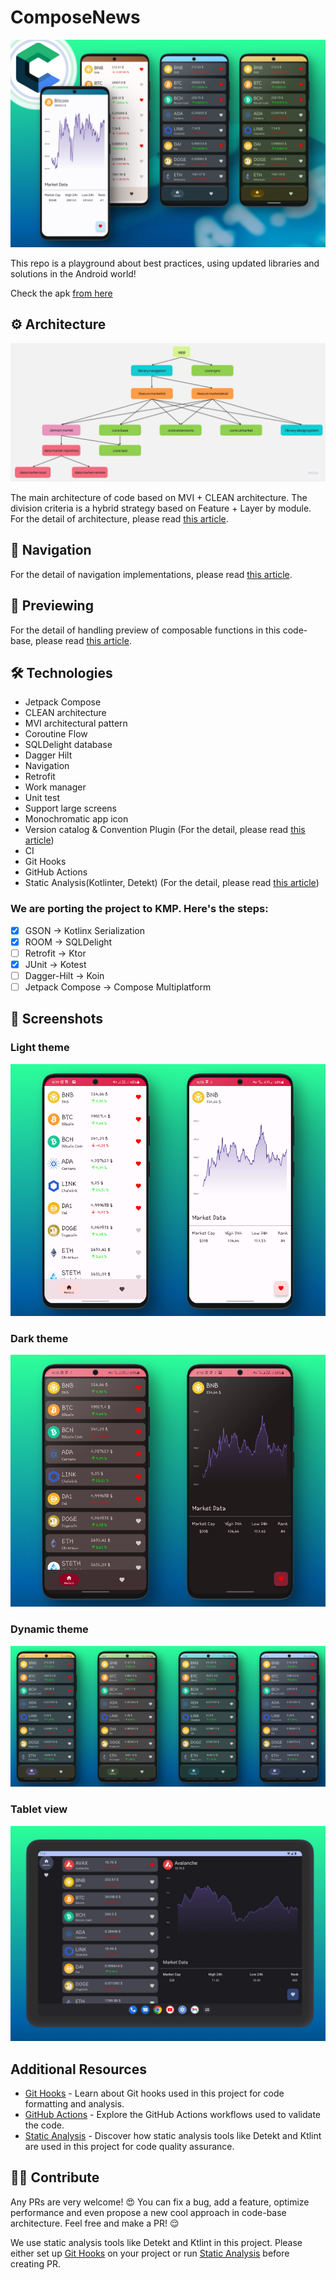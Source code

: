 # ComposeNews

![](asset/header.jpeg)

This repo is a playground about best practices, using updated libraries and solutions in the Android world!

Check the apk [from here](asset/app_v1.0.0.apk)

## ⚙️ Architecture

![Architecture diagram](asset/arch.jpg)

The main architecture of code based on MVI + CLEAN architecture. The division criteria is a hybrid strategy based on Feature + Layer by module.
For the detail of architecture, please read [this article](https://medium.com/@kaaveh/migrate-from-mvvm-to-mvi-f938c27c214f).

## 🚦 Navigation

For the detail of navigation implementations, please read [this article](https://proandroiddev.com/all-about-navigation-in-the-jetpack-compose-based-production-code-base-902706b8466d).

## 📱 Previewing

For the detail of handling preview of composable functions in this code-base, please read [this article](https://proandroiddev.com/an-introduction-about-preview-in-jetpack-compose-b72a96daac35).

## 🛠 Technologies

- Jetpack Compose
- CLEAN architecture
- MVI architectural pattern
- Coroutine Flow
- SQLDelight database
- Dagger Hilt
- Navigation
- Retrofit
- Work manager
- Unit test
- Support large screens
- Monochromatic app icon
- Version catalog & Convention Plugin (For the detail, please read [this article](https://proandroiddev.com/mastering-android-dependency-management-b94205595f6b))
- CI
- Git Hooks
- GitHub Actions
- Static Analysis(Kotlinter, Detekt) (For the detail, please read [this article](https://blog.kotlin-academy.com/detekt-gradle-configuration-guide-d6d2301b823a))

### We are porting the project to KMP. Here's the steps:
- [x] GSON &rarr; Kotlinx Serialization
- [x] ROOM &rarr; SQLDelight
- [ ] Retrofit &rarr; Ktor
- [x] JUnit &rarr; Kotest
- [ ] Dagger-Hilt &rarr; Koin
- [ ] Jetpack Compose &rarr; Compose Multiplatform

## 📸 Screenshots

### Light theme

![](asset/light_mode.jpg)

### Dark theme

![](asset/dark_mode.jpg)

### Dynamic theme

![](asset/IMG_2459.jpeg)

### Tablet view

![](asset/tablet_view.jpg)

## Additional Resources

- [Git Hooks](documentation/GitHooks.md) - Learn about Git hooks used in this project for code formatting and analysis.
- [GitHub Actions](documentation/GitHubActions.md) - Explore the GitHub Actions workflows used to validate the code.
- [Static Analysis](documentation/StaticAnalysis.md) - Discover how static analysis tools like Detekt and Ktlint are used in this project for code quality assurance.

## 🤝🏻 Contribute

Any PRs are very welcome! 😍 You can fix a bug, add a feature, optimize performance and even propose a new cool approach in code-base architecture. Feel free and make a PR! 😌

We use static analysis tools like Detekt and Ktlint in this project. Please either set up [Git Hooks](documentation/GitHooks.md) on your project or run [Static Analysis](documentation/StaticAnalysis.md) before creating PR.
